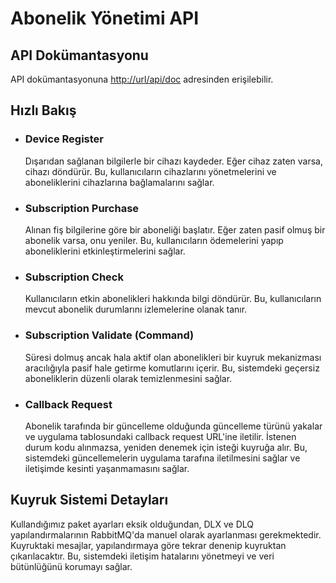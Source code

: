 # Abonelik Yönetimi API

## API Dokümantasyonu
API dokümantasyonuna [http://url/api/doc](http://url/api/doc) adresinden erişilebilir.

## Hızlı Bakış
* ### Device Register
  Dışarıdan sağlanan bilgilerle bir cihazı kaydeder. Eğer cihaz zaten varsa, cihazı döndürür. Bu, kullanıcıların cihazlarını yönetmelerini ve aboneliklerini cihazlarına bağlamalarını sağlar.
* ### Subscription Purchase
  Alınan fiş bilgilerine göre bir aboneliği başlatır. Eğer zaten pasif olmuş bir abonelik varsa, onu yeniler. Bu, kullanıcıların ödemelerini yapıp aboneliklerini etkinleştirmelerini sağlar.
* ### Subscription Check
  Kullanıcıların etkin abonelikleri hakkında bilgi döndürür. Bu, kullanıcıların mevcut abonelik durumlarını izlemelerine olanak tanır.
* ### Subscription Validate (Command)
  Süresi dolmuş ancak hala aktif olan abonelikleri bir kuyruk mekanizması aracılığıyla pasif hale getirme komutlarını içerir. Bu, sistemdeki geçersiz aboneliklerin düzenli olarak temizlenmesini sağlar.
* ### Callback Request
  Abonelik tarafında bir güncelleme olduğunda güncelleme türünü yakalar ve uygulama tablosundaki callback request URL'ine iletilir. İstenen durum kodu alınmazsa, yeniden denemek için isteği kuyruğa alır. Bu, sistemdeki güncellemelerin uygulama tarafına iletilmesini sağlar ve iletişimde kesinti yaşanmamasını sağlar.

## Kuyruk Sistemi Detayları
Kullandığımız paket ayarları eksik olduğundan, DLX ve DLQ yapılandırmalarının RabbitMQ'da manuel olarak ayarlanması gerekmektedir. Kuyruktaki mesajlar, yapılandırmaya göre tekrar denenip kuyruktan çıkarılacaktır. Bu, sistemdeki iletişim hatalarını yönetmeyi ve veri bütünlüğünü korumayı sağlar.
